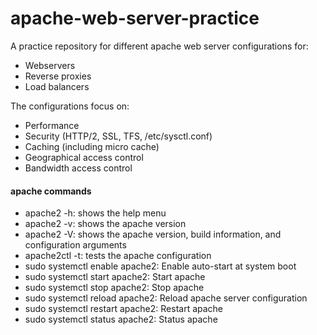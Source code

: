 # apache-web-server-practice
A practice repository for different apache web server configurations for:
- Webservers
- Reverse proxies
- Load balancers

The configurations focus on:
- Performance
- Security (HTTP/2, SSL, TFS, /etc/sysctl.conf)
- Caching (including micro cache)
- Geographical access control
- Bandwidth access control

#### apache commands
- apache2 -h: shows the help menu
- apache2 -v: shows the apache version
- apache2 -V: shows the apache version, build information, and configuration arguments
- apache2ctl -t: tests the apache configuration
- sudo systemctl enable apache2: Enable auto-start at system boot
- sudo systemctl start apache2: Start apache
- sudo systemctl stop apache2: Stop apache
- sudo systemctl reload apache2: Reload apache server configuration
- sudo systemctl restart apache2: Restart apache
- sudo systemctl status apache2: Status apache
